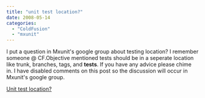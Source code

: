 ```yaml
---
title: "unit test location?"
date: 2008-05-14
categories: 
  - "ColdFusion"
  - "mxunit"
---
```


I put a question in Mxunit's google group about testing location? I remember someone @ CF.Objective mentioned tests should be in a seperate location like trunk, branches, tags, and **tests**. If you have any advice please chime in. I have disabled comments on this post so the discussion will occur in Mxunit's google group.

[Unit test location?](http://groups.google.com/group/mxunit/browse_thread/thread/909e5e0995e155e9)
